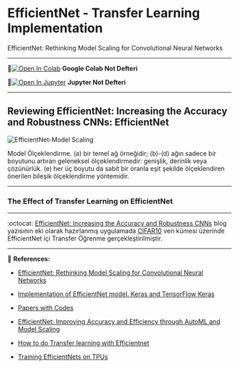 # EfficientNet - Transfer Learning Implementation
EfficientNet: Rethinking Model Scaling for Convolutional Neural Networks

---

📌[![Open In Colab](https://colab.research.google.com/assets/colab-badge.svg)](https://colab.research.google.com/github/ayyucekizrak/Udemy_DerinOgrenmeyeGiris/blob/master/EfficientNet_CIFAR10_TransferOgrenme/EfficientNet_TransferOgrenme.ipynb) **Google Colab Not Defteri**


📌[![Open In Jupyter](https://github.com/jupyter/notebook/blob/master/docs/resources/icon_32x32.svg)](https://nbviewer.jupyter.org/github/ayyucekizrak/Udemy_DerinOgrenmeyeGiris/blob/master/EfficientNet_CIFAR10_TransferOgrenme/EfficientNet_TransferOgrenme.ipynb) **Jupyter Not Defteri** 

---

## Reviewing EfficientNet: Increasing the Accuracy and Robustness CNNs: EfficientNet 

 ![EfficientNet-Model Scaling](https://github.com/ayyucekizrak/Udemy_DerinOgrenmeyeGiris/blob/master/EfficientNet_CIFAR10_TransferOgrenme/EfficientNet-ModelOlcekleme.png)

Model Ölçeklendirme. (a) bir temel ağ örneğidir; (b)-(d) ağın sadece bir boyutunu artıran geleneksel ölçeklendirmedir: genişlik, derinlik veya çözünürlük. (e) her üç boyutu da sabit bir oranla eşit şekilde ölçeklendiren önerilen bileşik ölçeklendirme yöntemidir.

---
### The Effect of Transfer Learning on EfficientNet
---
:octocat: [EfficientNet: Increasing the Accuracy and Robustness CNNs](https://medium.com/@ayyucekizrak/%C3%B6l%C3%A7eklendirme-ile-cnn-modelinin-do%C4%9Fruluk-ve-verimlili%C4%9Fini-art%C4%B1rma-efficientnet-cb6f2b6512de) blog yazısının eki olarak hazırlanmış uygulamada [CIFAR10](https://www.cs.toronto.edu/~kriz/cifar.html) veri kümesi üzerinde EfficientNet içi Transfer Öğrenme gerçekleştirilmiştir.

---

:chocolate_bar: **References:**

*   [EfficientNet: Rethinking Model Scaling for Convolutional Neural Networks](https://arxiv.org/pdf/1905.11946v3.pdf)

*   [Implementation of EfficientNet model. Keras and TensorFlow Keras](https://github.com/qubvel/efficientnet)
*   [Papers with Codes](https://paperswithcode.com/paper/efficientnet-rethinking-model-scaling-for)
*   [EfficientNet: Improving Accuracy and Efficiency through AutoML and Model Scaling](https://ai.googleblog.com/2019/05/efficientnet-improving-accuracy-and.html)
*   [How to do Transfer learning with Efficientnet](https://www.dlology.com/blog/transfer-learning-with-efficientnet/)
*   [Training EfficientNets on TPUs](https://github.com/tensorflow/tpu/tree/master/models/official/efficientnet)

